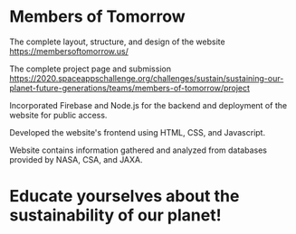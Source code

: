 # Members of Tomorrow

The complete layout, structure, and design of the website https://membersoftomorrow.us/

The complete project page and submission https://2020.spaceappschallenge.org/challenges/sustain/sustaining-our-planet-future-generations/teams/members-of-tomorrow/project

Incorporated Firebase and Node.js for the backend and deployment of the website for public access.

Developed the website's frontend using HTML, CSS, and Javascript.

Website contains information gathered and analyzed from databases provided by NASA, CSA, and JAXA.

# Educate yourselves about the sustainability of our planet!


